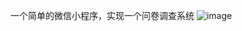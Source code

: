 一个简单的微信小程序，实现一个问卷调查系统
![image](https://user-images.githubusercontent.com/84770528/155500290-7ae820c1-2ac1-4e9f-a2af-1b39ddb6afbe.png)


